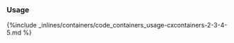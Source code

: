 <!-- post: -->


### Usage



{%include _inlines/containers/code_containers_usage-cxcontainers-2-3-4-5.md %}



